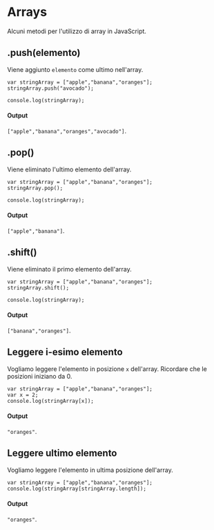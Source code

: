 # Arrays
Alcuni metodi per l'utilizzo di array in JavaScript.

## .push(elemento)
Viene aggiunto `elemento` come ultimo nell'array.
```
var stringArray = ["apple","banana","oranges"];
stringArray.push("avocado");

console.log(stringArray);
```
#### Output
`["apple","banana","oranges","avocado"]`.

## .pop()
Viene eliminato l'ultimo elemento dell'array.
```
var stringArray = ["apple","banana","oranges"];
stringArray.pop();

console.log(stringArray);
```
#### Output
`["apple","banana"]`.

## .shift()
Viene eliminato il primo elemento dell'array.
```
var stringArray = ["apple","banana","oranges"];
stringArray.shift();

console.log(stringArray);
```
#### Output
`["banana","oranges"]`.

## Leggere i-esimo elemento
Vogliamo leggere l'elemento in posizione `x` dell'array.
Ricordare che le posizioni iniziano da 0.
```
var stringArray = ["apple","banana","oranges"];
var x = 2;
console.log(stringArray[x]);
```
#### Output
`"oranges"`.

## Leggere ultimo elemento
Vogliamo leggere l'elemento in ultima posizione dell'array.
```
var stringArray = ["apple","banana","oranges"];
console.log(stringArray[stringArray.length]);
```
#### Output
`"oranges"`.


